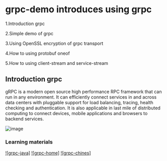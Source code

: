 # grpc-demo  introduces using grpc

1.Introduction   grpc

2.Simple demo of grpc 

3.Using OpenSSL encryption of grpc transport

4.How  to  using protobuf  oneof

5.How  to  using  client-stream and service-stream


## Introduction   grpc

gRPC is a modern open source high performance RPC framework that can run in any environment. It can efficiently connect services in and across data centers with pluggable support for load balancing, tracing, health checking and authentication. It is also applicable in last mile of distributed computing to connect devices, mobile applications and browsers to backend services.

![image](http://www.grpc.io/grpc.github.io/img/landing-2.svg)

### Learning materials
[![grpc-java]](https://github.com/grpc/grpc-java)
[![grpc-home]](http://www.grpc.io/)
[![grpc-chines]](http://doc.oschina.net/grpc?t=60134/)
